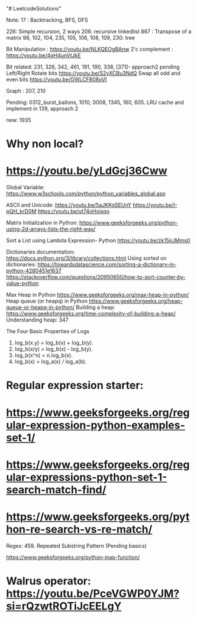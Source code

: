 "# LeetcodeSolutions" 
 
Note:
17 : Backtracking, BFS, DFS

226: Simple recursion, 2 ways
206: recursive linkedlist
867 : Transpose of a matrix
98, 102, 104, 235, 105, 106, 108, 109, 230: tree

Bit Manipulation : https://youtu.be/NLKQEOgBAnw
2'c complement : https://youtu.be/4qH4unVtJkE

Bit related: 231, 326, 342, 461, 191, 190, 338, [371]- approach2 pending
Left/Right Rotate bits
https://youtu.be/S2yXCBu3NdQ
Swap all odd and even bits
https://youtu.be/GWLCF808oVI

Graph : 207, 210

Pending: 0312_burst_ballons, 1010, 0008, 1345, 160, 605.
LRU cache and implement in 139, approach 2

new: 1935 

# Why non local?
# https://youtu.be/yLdGcj36Cww
Global Variable:
https://www.w3schools.com/python/python_variables_global.asp

ASCII and Unicode:
https://youtu.be/5aJKKgSEUnY
https://youtu.be/I-pQH_krD0M
https://youtu.be/ut74oHojxqo


Matrix Initialization in Python:
https://www.geeksforgeeks.org/python-using-2d-arrays-lists-the-right-way/


Sort a List using Lambda Expression- Python
https://youtu.be/zk15irJMms0


Dictionaries documentation:
https://docs.python.org/3/library/collections.html
Using sorted on dictionaries:
https://towardsdatascience.com/sorting-a-dictionary-in-python-4280451e1637
https://stackoverflow.com/questions/20950650/how-to-sort-counter-by-value-python


Max Heap in Python
https://www.geeksforgeeks.org/max-heap-in-python/
Heap queue (or heapq) in Python
https://www.geeksforgeeks.org/heap-queue-or-heapq-in-python/
Building a heap:
https://www.geeksforgeeks.org/time-complexity-of-building-a-heap/
Understanding heap: 347

The Four Basic Properties of Logs
1. log_b(x.y) = log_b(x) + log_b(y).
2. log_b(x/y) = log_b(x) - log_b(y).
3. log_b(x^n) = n.log_b(x).          
4. log_b(x)   = log_a(x) / log_a(b).

# Regular expression starter:
# https://www.geeksforgeeks.org/regular-expression-python-examples-set-1/
# https://www.geeksforgeeks.org/regular-expressions-python-set-1-search-match-find/
# https://www.geeksforgeeks.org/python-re-search-vs-re-match/

Regex:
459. Repeated Substring Pattern (Pending basics)

<!-- Python methods: -->
https://www.geeksforgeeks.org/python-map-function/

# Walrus operator: https://youtu.be/PceVGWP0YJM?si=rQzwtROTiJcEELgY